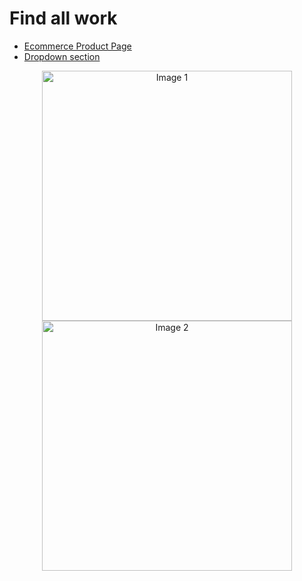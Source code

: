 # Find all work

- [Ecommerce Product Page](./ecommerce-product-page/)
- [Dropdown section](./intro-section-with-dropdown-navigation-main/)

<p align="center">
  <img src="https://thejitu.com/wp-content/themes/JITU2.0theme/img/logo-jitu-red.svg" width="400" alt="Image 1">
  <img src="https://www.kyu.ac.ke/images/kyu_logo2.png#joomlaImage://local-images/kyu_logo2.png?width=1050&height=1200" width="400" alt="Image 2">
</p>
